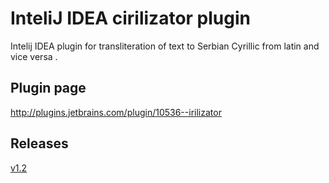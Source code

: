 # InteliJ IDEA cirilizator plugin
Intelij IDEA plugin for transliteration of text to Serbian Cyrillic from latin and vice versa .

## Plugin page
http://plugins.jetbrains.com/plugin/10536--irilizator

## Releases
[v1.2](https://github.com/jokam85/ij-cirilizator-plugin/releases/download/v1.2/cirilizator-v1_2.jar)
